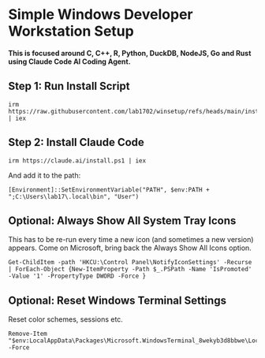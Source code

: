 # Simple Windows Developer Workstation Setup

**This is focused around C, C++, R, Python, DuckDB, NodeJS, Go and Rust using Claude Code AI Coding Agent.**

## Step 1: Run Install Script

    irm https://raw.githubusercontent.com/lab1702/winsetup/refs/heads/main/install.ps1 | iex

## Step 2: Install Claude Code

    irm https://claude.ai/install.ps1 | iex

And add it to the path:

    [Environment]::SetEnvironmentVariable("PATH", $env:PATH + ";C:\Users\lab17\.local\bin", "User")

## Optional: Always Show All System Tray Icons

This has to be re-run every time a new icon (and sometimes a new version) appears. Come on Microsoft, bring back the Always Show All Icons option.

    Get-ChildItem -path 'HKCU:\Control Panel\NotifyIconSettings' -Recurse | ForEach-Object {New-ItemProperty -Path $_.PSPath -Name 'IsPromoted' -Value '1' -PropertyType DWORD -Force }

## Optional: Reset Windows Terminal Settings

Reset color schemes, sessions etc.

    Remove-Item "$env:LocalAppData\Packages\Microsoft.WindowsTerminal_8wekyb3d8bbwe\LocalState\settings.json" -Force
